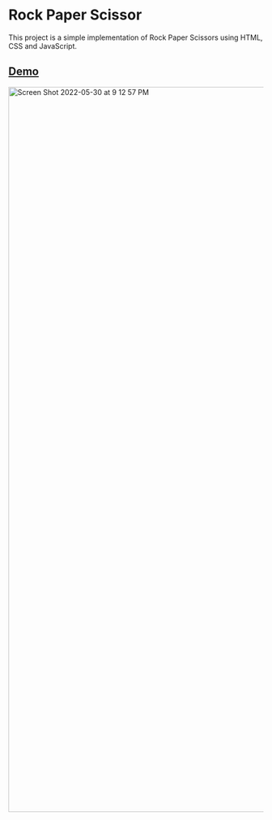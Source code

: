 # Rock Paper Scissor

This project is a simple implementation of Rock Paper Scissors using HTML, CSS and JavaScript.

## [Demo](https://rockpaperscissors-donhgyunsuh.netlify.app/)

<img width="1429" alt="Screen Shot 2022-05-30 at 9 12 57 PM" src="https://user-images.githubusercontent.com/79773846/171073978-3f33f535-dbff-47f3-bf7c-8e3981ab2294.png">
